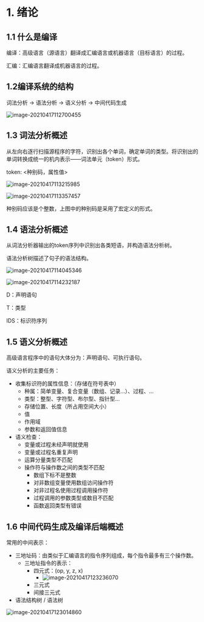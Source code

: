 # 1. 绪论

## 1.1 什么是编译

编译：高级语言（源语言）翻译成汇编语言或机器语言（目标语言）的过程。

汇编：汇编语言翻译成机器语言的过程。



## 1.2编译系统的结构

词法分析 -> 语法分析 -> 语义分析 -> 中间代码生成

![image-20210417112700455](D:\MyGitHouse\Notes\编译原理学习笔记1：绪论.assets\image-20210417112700455.png)



## 1.3 词法分析概述

从左向右逐行扫描源程序的字符，识别出各个单词，确定单词的类型。将识别出的单词转换成统一的机内表示——词法单元（token）形式。

token: <种别码，属性值>

![image-20210417113215985](D:\MyGitHouse\Notes\编译原理学习笔记1：绪论.assets\image-20210417113215985.png)



![image-20210417113357457](D:\MyGitHouse\Notes\编译原理学习笔记1：绪论.assets\image-20210417113357457.png)

种别码应该是个整数，上图中的种别码是采用了宏定义的形式。

## 1.4 语法分析概述

从词法分析器输出的token序列中识别出各类短语，并构造语法分析树。

语法分析树描述了句子的语法结构。

 ![image-20210417114045346](D:\MyGitHouse\Notes\编译原理学习笔记1：绪论.assets\image-20210417114045346.png)

![image-20210417114232187](D:\MyGitHouse\Notes\编译原理学习笔记1：绪论.assets\image-20210417114232187.png)

D：声明语句

T：类型

IDS：标识符序列

## 1.5 语义分析概述

高级语言程序中的语句大体分为：声明语句、可执行语句。

语义分析的主要任务：

* 收集标识符的属性信息：（存储在符号表中）
  * 种属：简单变量、复合变量（数组、记录...）、过程、...
  * 类型：整型、字符型、布尔型、指针型...
  * 存储位置、长度（所占用空间大小）
  * 值
  * 作用域
  * 参数和返回值信息
* 语义检查：
  * 变量或过程未经声明就使用
  * 变量或过程名重复声明
  * 运算分量类型不匹配
  * 操作符与操作数之间的类型不匹配
    * 数组下标不是整数
    * 对非数组变量使用数组访问操作符
    * 对非过程名使用过程调用操作符
    * 过程调用的参数类型或数目不匹配
    * 函数返回类型有错误



## 1.6 中间代码生成及编译后端概述

常用的中间表示：

* 三地址码：由类似于汇编语言的指令序列组成，每个指令最多有三个操作数。
  * 三地址指令的表示：
    * 四元式：(op, y, z, x)
      * ![image-20210417123236070](D:\MyGitHouse\Notes\编译原理学习笔记1：绪论.assets\image-20210417123236070.png)
    * 三元式
    * 间接三元式
* 语法结构树 / 语法树

![image-20210417123014860](D:\MyGitHouse\Notes\编译原理学习笔记1：绪论.assets\image-20210417123014860.png)